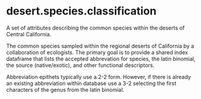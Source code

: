 # desert.species.classification
A set of attributes describing the common species within the deserts of Central California.  

The common species sampled within the regional deserts of California by a collaboration of ecologists. The primary goal is to provide a shared index dataframe that lists the accepted abbrevation for species, the latin binomial, the source (native/exotic), and other functional descriptors.

Abbreviation epithets typically use a 2-2 form. However, if there is already an existing abbreviation within database use a 3-2 selecting the first characters of the genus from the latin binomial.